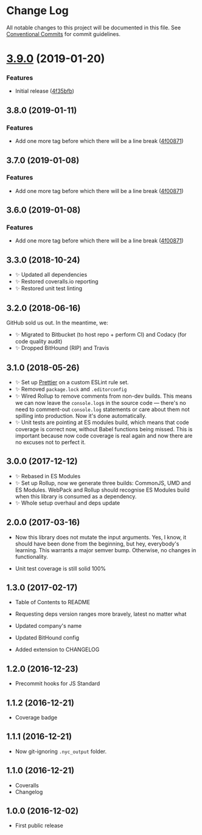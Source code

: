 # Change Log

All notable changes to this project will be documented in this file.
See [Conventional Commits](https://conventionalcommits.org) for commit guidelines.

# [3.9.0](https://bitbucket.org/codsen/codsen/src/master/packages/object-set-all-values-to/compare/object-set-all-values-to@3.8.3...object-set-all-values-to@3.9.0) (2019-01-20)


### Features

* Initial release ([4f35bfb](https://bitbucket.org/codsen/codsen/src/master/packages/object-set-all-values-to/commits/4f35bfb))





## 3.8.0 (2019-01-11)

### Features

- Add one more tag before which there will be a line break ([4f00871](https://bitbucket.org/codsen/codsen/src/master/packages/object-set-all-values-to/commits/4f00871))

## 3.7.0 (2019-01-08)

### Features

- Add one more tag before which there will be a line break ([4f00871](https://bitbucket.org/codsen/codsen/src/master/packages/object-set-all-values-to/commits/4f00871))

## 3.6.0 (2019-01-08)

### Features

- Add one more tag before which there will be a line break ([4f00871](https://bitbucket.org/codsen/codsen/src/master/packages/object-set-all-values-to/commits/4f00871))

## 3.3.0 (2018-10-24)

- ✨ Updated all dependencies
- ✨ Restored coveralls.io reporting
- ✨ Restored unit test linting

## 3.2.0 (2018-06-16)

GitHub sold us out. In the meantime, we:

- ✨ Migrated to Bitbucket (to host repo + perform CI) and Codacy (for code quality audit)
- ✨ Dropped BitHound (RIP) and Travis

## 3.1.0 (2018-05-26)

- ✨ Set up [Prettier](https://prettier.io) on a custom ESLint rule set.
- ✨ Removed `package.lock` and `.editorconfig`
- ✨ Wired Rollup to remove comments from non-dev builds. This means we can now leave the `console.log`s in the source code — there's no need to comment-out `console.log` statements or care about them not spilling into production. Now it's done automatically.
- ✨ Unit tests are pointing at ES modules build, which means that code coverage is correct now, without Babel functions being missed. This is important because now code coverage is real again and now there are no excuses not to perfect it.

## 3.0.0 (2017-12-12)

- ✨ Rebased in ES Modules
- ✨ Set up Rollup, now we generate three builds: CommonJS, UMD and ES Modules. WebPack and Rollup should recognise ES Modules build when this library is consumed as a dependency.
- ✨ Whole setup overhaul and deps update

## 2.0.0 (2017-03-16)

- Now this library does not mutate the input arguments. Yes, I know, it should have been done from the beginning, but hey, everybody's learning. This warrants a major semver bump. Otherwise, no changes in functionality.

- Unit test coverage is still solid 100%

## 1.3.0 (2017-02-17)

- Table of Contents to README

- Requesting deps version ranges more bravely, latest no matter what
- Updated company's name
- Updated BitHound config
- Added extension to CHANGELOG

## 1.2.0 (2016-12-23)

- Precommit hooks for JS Standard

## 1.1.2 (2016-12-21)

- Coverage badge

## 1.1.1 (2016-12-21)

- Now git-ignoring `.nyc_output` folder.

## 1.1.0 (2016-12-21)

- Coveralls
- Changelog

## 1.0.0 (2016-12-02)

- First public release
